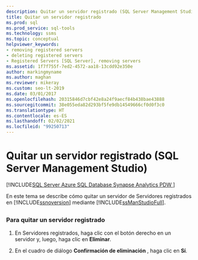 ```yaml
---
description: Quitar un servidor registrado (SQL Server Management Studio)
title: Quitar un servidor registrado
ms.prod: sql
ms.prod_service: sql-tools
ms.technology: ssms
ms.topic: conceptual
helpviewer_keywords:
- removing registered servers
- deleting registered servers
- Registered Servers [SQL Server], removing servers
ms.assetid: 1f7f755f-7ed2-4572-aa18-13cdd92e350e
author: markingmyname
ms.author: maghan
ms.reviewer: mikeray
ms.custom: seo-lt-2019
ms.date: 03/01/2017
ms.openlocfilehash: 20315846d7cbf42e8a24f9aecf84b438bae43888
ms.sourcegitcommit: 38e055eda82d293bf5fe9db14549666cf0d0f3c0
ms.translationtype: HT
ms.contentlocale: es-ES
ms.lasthandoff: 02/02/2021
ms.locfileid: "99250713"
---
```

# <a name="remove-a-registered-server-sql-server-management-studio"></a>Quitar un servidor registrado (SQL Server Management Studio)

[!INCLUDE[SQL Server Azure SQL Database Synapse Analytics PDW ](../../includes/applies-to-version/sql-asdb-asdbmi-asa-pdw.md)]

En este tema se describe cómo quitar un servidor de Servidores registrados en [!INCLUDE[ssnoversion](../../includes/ssnoversion-md.md)] mediante [!INCLUDE[ssManStudioFull](../../includes/ssmanstudiofull-md.md)].

## <a name="SSMSProcedure"></a>

### <a name="to-remove-a-registered-server"></a>Para quitar un servidor registrado

1. En Servidores registrados, haga clic con el botón derecho en un servidor y, luego, haga clic en **Eliminar**.

2. En el cuadro de diálogo **Confirmación de eliminación** , haga clic en **Sí**.
